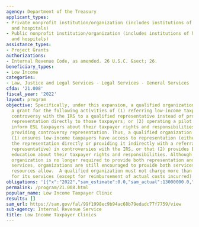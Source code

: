 ```yaml
---
agency: Department of the Treasury
applicant_types:
- Private nonprofit institution/organization (includes institutions of higher education
  and hospitals)
- Public nonprofit institution/organization (includes institutions of higher education
  and hospitals)
assistance_types:
- Project Grants
authorizations:
- Internal Revenue Code, as amended. 26 U.S.C. &sect; 26.
beneficiary_types:
- Low Income
categories:
- Law, Justice and Legal Services - Legal Services - General Services
cfda: '21.008'
fiscal_year: '2022'
layout: program
objective: Specifically, under this expansion, a qualified organization may receive
  a grant for the following activities of (1) referring low-income taxpayers in a
  controversy with the IRS to a qualified representative instead of providing controversy
  representation directly to those taxpayers; or (2) operating a pilot program to
  inform ESL taxpayers about their taxpayer rights and responsibilities without also
  providing controversy representation. Thus, a qualified organization is one that
  (1) ensures low-income taxpayers have access to representation (either by providing
  the representation directly or providing it indirectly with a referral to a qualified
  representative) in controversies with the IRS, or that (2) provides ESL taxpayers
  education about their taxpayer rights and responsibilities. Although a qualified
  organization is no longer required to provide both representation and education
  services, organizations are still encouraged to provide both services, if their
  resources allow.  A qualified organization must not charge more than a nominal fee
  for its services (except for reimbursement of actual costs incurred).
obligations: '[{"x":"2022","sam_estimate":0.0,"sam_actual":13000000.0,"usa_spending_actual":11736399.91},{"x":"2023","sam_estimate":26000000.0,"sam_actual":0.0,"usa_spending_actual":17188699.68},{"x":"2024","sam_estimate":26000000.0,"sam_actual":0.0,"usa_spending_actual":0.0}]'
permalink: /program/21.008.html
popular_name: Low Income Taxpayer Clinic
results: []
sam_url: https://sam.gov/fal/99f1998ec9b94ac68b79edadc77f7759/view
sub-agency: Internal Revenue Service
title: Low Income Taxpayer Clinics
---
```

